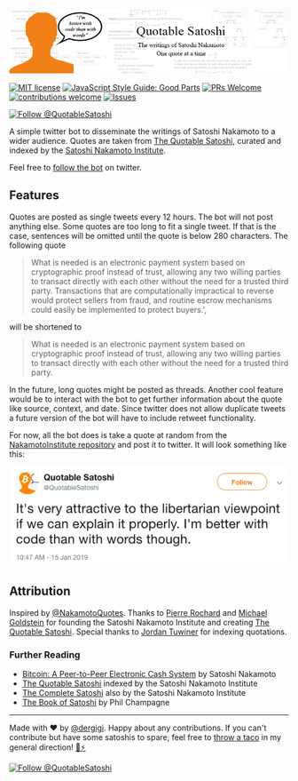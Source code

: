 ![Quotable Satoshi. The writings of Satoshi Nakamoto - one quote at a time](assets/banner.png)

[![MIT license](http://img.shields.io/badge/license-MIT-brightgreen.svg)](http://opensource.org/licenses/MIT)
[![JavaScript Style Guide: Good Parts](https://img.shields.io/badge/code%20style-goodparts-brightgreen.svg?style=flat)](https://github.com/dwyl/goodparts "JavaScript The Good Parts")
[![PRs Welcome](https://img.shields.io/badge/PRs-welcome-brightgreen.svg)](http://makeapullrequest.com) 
[![contributions welcome](https://img.shields.io/badge/contributions-welcome-brightgreen.svg?style=flat)](https://github.com/dwyl/goodparts/issues)
[![Issues](http://img.shields.io/github/issues/dergigi/QuotableSatoshi.svg)](https://github.com/dergigi/QuotableSatoshi/issues)

[![Follow @QuotableSatoshi](https://img.shields.io/twitter/follow/QuotableSatoshi.svg?style=social&logo=twitter)](https://twitter.com/intent/follow?screen_name=QuotableSatoshi)

A simple twitter bot to disseminate the writings of Satoshi Nakamoto to a wider audience. Quotes are taken from [The Quotable Satoshi](https://satoshi.nakamotoinstitute.org/quotes/), curated and indexed by the [Satoshi Nakamoto Institute](https://nakamotoinstitute.org/).

Feel free to [follow the bot](https://twitter.com/intent/follow?screen_name=QuotableSatoshi) on twitter. 

## Features

Quotes are posted as single tweets every 12 hours. The bot will not post anything else. Some quotes are too long to fit a single tweet. If that is the case, sentences will be omitted until the quote is below 280 characters. The following quote

> What is needed is an electronic payment system based on cryptographic proof instead of trust, allowing any two willing parties to transact directly with each other without the need for a trusted third party. Transactions that are computationally impractical to reverse would protect sellers from fraud, and routine escrow mechanisms could easily be implemented to protect buyers.',

will be shortened to

> What is needed is an electronic payment system based on cryptographic proof instead of trust, allowing any two willing parties to transact directly with each other without the need for a trusted third party.

In the future, long quotes might be posted as threads. Another cool feature would be to interact with the bot to get further information about the quote like source, context, and date. Since twitter does not allow duplicate tweets a future version of the bot will have to include retweet functionality.

For now, all the bot does is take a quote at random from the [NakamotoInstitute repository](https://github.com/NakamotoInstitute/nakamotoinstitute.org) and post it to twitter. It will look something like this:

![Example tweet](assets/tweet.png)

## Attribution

Inspired by [@NakamotoQuotes](https://twitter.com/NakamotoQuotes). Thanks to [Pierre Rochard](https://twitter.com/pierre_rochard) and [Michael Goldstein](https://twitter.com/bitstein) for founding the Satoshi Nakamoto Institute and creating [The Quotable Satoshi](https://satoshi.nakamotoinstitute.org/quotes/). Special thanks to [Jordan Tuwiner](https://www.buybitcoinworldwide.com/) for indexing quotations.

### Further Reading

* [Bitcoin: A Peer-to-Peer Electronic Cash System](https://bitcoin.org/bitcoin.pdf) by Satoshi Nakamoto
* [The Quotable Satoshi](https://satoshi.nakamotoinstitute.org/quotes/) indexed by the Satoshi Nakamoto Institute
* [The Complete Satoshi](https://satoshi.nakamotoinstitute.org/) also by the Satoshi Nakamoto Institute
* [The Book of Satoshi](https://www.bookofsatoshi.com/) by Phil Champagne

---

Made with ❤️ by [@dergigi](https://github.com/dergigi/). Happy about any contributions. If you can't contribute but have some satoshis to spare, feel free to [throw a taco](https://tippin.me/@dergigi) in my general direction! [🌮⚡️](https://tippin.me/@dergigi)

[![Follow @QuotableSatoshi](https://img.shields.io/twitter/follow/QuotableSatoshi.svg?style=social&logo=twitter)](https://twitter.com/intent/follow?screen_name=QuotableSatoshi)